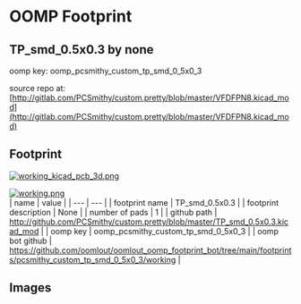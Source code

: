 # OOMP Footprint  
## TP_smd_0.5x0.3  by none  
  
oomp key: oomp_pcsmithy_custom_tp_smd_0_5x0_3  
  
source repo at: [http://gitlab.com/PCSmithy/custom.pretty/blob/master/VFDFPN8.kicad_mod](http://gitlab.com/PCSmithy/custom.pretty/blob/master/VFDFPN8.kicad_mod)  
## Footprint  
  
[![working_kicad_pcb_3d.png](working_kicad_pcb_3d_600.png)](working_kicad_pcb_3d.png)  
  
[![working.png](working_600.png)](working.png)  
| name | value | 
| --- | --- | 
| footprint name | TP_smd_0.5x0.3 | 
| footprint description | None | 
| number of pads | 1 | 
| github path | http://github.com/PCSmithy/custom.pretty/blob/master/TP_smd_0.5x0.3.kicad_mod | 
| oomp key | oomp_pcsmithy_custom_tp_smd_0_5x0_3 | 
| oomp bot github | https://github.com/oomlout/oomlout_oomp_footprint_bot/tree/main/footprints/pcsmithy_custom_tp_smd_0_5x0_3/working | 
## Images  
